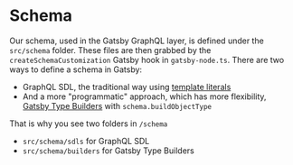 # Schema

Our schema, used in the Gatsby GraphQL layer, is defined under the `src/schema` folder. These files are then grabbed by the `createSchemaCustomization` Gatsby hook in `gatsby-node.ts`.
There are two ways to define a schema in Gatsby:

- GraphQL SDL, the traditional way using [template literals](https://graphql.org/learn/schema/)
- And a more "programmatic" approach, which has more flexibility, [Gatsby Type Builders](https://www.gatsbyjs.com/docs/reference/graphql-data-layer/schema-customization/#gatsby-type-builders) with `schema.buildObjectType`

That is why you see two folders in `/schema`

- `src/schema/sdls` for GraphQL SDL
- `src/schema/builders` for Gatsby Type Builders
